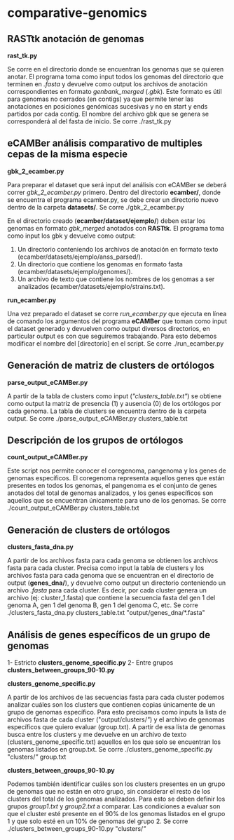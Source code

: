 # comparative-genomics

## RASTtk anotación de genomas
**rast_tk.py**

Se corre en el directorio donde se encuentran los genomas que se quieren anotar. El programa toma como input todos los genomas del directorio que terminen en *.fasta* y devuelve como output los archivos de anotación correspondientes en formato *genbank_merged* (*.gbk*). 
Este formato es útil para genomas no cerrados (en contigs) ya que permite tener las anotaciones en posiciones genómicas sucesivas y no en start y ends partidos por cada contig. El nombre del archivo gbk que se genera se corresponderá al del fasta de inicio.
Se corre ./rast_tk.py


## eCAMBer análisis comparativo de multiples cepas de la misma especie
**gbk_2_ecamber.py**

Para preparar el dataset que será input del análisis con eCAMBer se deberá correr *gbk_2_ecamber.py* primero.
Dentro del directorio **ecamber/**, donde se encuentra el programa ecamber.py, se debe crear un directorio nuevo dentro de la carpeta **datasets/**.
Se corre ./gbk_2_ecamber.py

En el directorio creado (**ecamber/dataset/ejemplo/**) deben estar los genomas en formato *gbk_merged* anotados con **RASTtk**. El programa toma como input los gbk y devuelve como output: 
1. Un directorio conteniendo los archivos de anotación en formato texto (ecamber/datasets/ejemplo/anss_parsed/). 
2. Un directorio que contiene los genomas en formato fasta (ecamber/datasets/ejemplo/genomes/). 
3. Un archivo de texto que contiene los nombres de los genomas a ser analizados (ecamber/datasets/ejemplo/strains.txt).

**run_ecamber.py**

Una vez preparado el dataset se corre *run_ecamber.py* que ejecuta en línea de comando los argumentos del programa **eCAMBer** que toman como input el dataset generado y devuelven como output diversos directorios, en particular output es con que seguiremos trabajando. Para esto debemos modificar el nombre del [directorio] en el script.
Se corre ./run_ecamber.py

## Generación de matriz de clusters de ortólogos
**parse_output_eCAMBer.py**

A partir de la tabla de clusters como input (*"clusters_table.txt"*) se obtiene como output la matriz de presencia (1) y ausencia (0) de los ortólogos por cada genoma. La tabla de clusters se encuentra dentro de la carpeta output.
Se corre ./parse_output_eCAMBer.py clusters_table.txt


## Descripción de los grupos de ortólogos 
**count_output_eCAMBer.py**

Este script nos permite conocer el coregenoma, pangenoma y los genes de genomas específicos. El coregenoma representa aquellos genes que están presentes en todos los genomas, el pangenoma es el conjunto de genes anotados del total de genomas analizados, y los genes específicos son aquellos que se encuentran únicamente para uno de los genomas.
Se corre ./count_output_eCAMBer.py clusters_table.txt


## Generación de clusters de ortólogos 
**clusters_fasta_dna.py**

A partir de los archivos fasta para cada genoma se obtienen los archivos fasta para cada cluster. Precisa como input la tabla de clusters y los archivos fasta para cada genoma que se encuentran en el directorio de output (**genes_dna/**), y devuelve como output un directorio conteniendo un archivo *.fasta* para cada cluster. Es decir, por cada cluster genera un archivo (ej: cluster_1.fasta) que contiene la secuencia fasta del gen 1 del genoma A, gen 1 del genoma B, gen 1 del genoma C, etc.
Se corre ./clusters_fasta_dna.py clusters_table.txt "output/genes_dna/*.fasta"

## Análisis de genes específicos de un grupo de genomas
1- Estricto **clusters_genome_specific.py**
2- Entre grupos **clusters_between_groups_90-10.py**


**clusters_genome_specific.py**

A partir de los archivos de las secuencias fasta para cada cluster podemos analizar cuáles son los clusters que contienen copias únicamente de un grupo de genomas específico. Para esto precisamos como inputs la lista de archivos fasta de cada cluster ("output/clusters/*"*) y el archivo de genomas específicos que quiero evaluar (group.txt). A partir de esa lista de genomas busca entre los clusters y me devuelve en un archivo de texto (clusters_genome_specific.txt) aquellos en los que solo se encuentran los genomas listados en group.txt.
Se corre ./clusters_genome_specific.py "clusters/*"* group.txt


**clusters_between_groups_90-10.py**

Podemos también identificar cuáles son los clusters presentes en un grupo de genomas que no están en otro grupo, sin considerar el resto de los clusters del total de los genomas analizados. Para esto se deben definir los grupos *group1.txt* y *group2.txt* a comparar. Las condiciones a evaluar son que el cluster esté presente en el 90% de los genomas listados en el grupo 1 y que solo esté en un 10% de genomas del grupo 2.
Se corre ./clusters_between_groups_90-10.py "clusters/*"*

